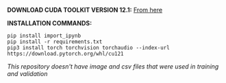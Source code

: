 **DOWNLOAD CUDA TOOLKIT VERSION 12.1:**
[From here](https://developer.nvidia.com/cuda-12-1-0-download-archive?target_os=Windows&target_arch=x86_64&target_version=11&target_type=exe_local
)

**INSTALLATION COMMANDS:**
```
pip install import_ipynb
pip install -r requirements.txt
pip3 install torch torchvision torchaudio --index-url https://download.pytorch.org/whl/cu121
```

_This repository doesn't have image and csv files that were used in training and validation_
